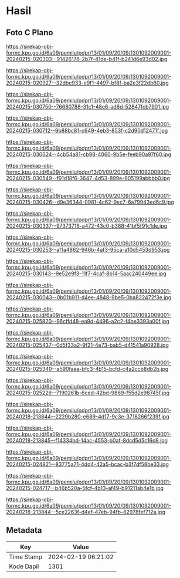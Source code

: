 # Hasil

## Foto C Plano

https://sirekap-obj-formc.kpu.go.id/6a09/pemilu/pdpr/13/01/09/20/09/1301092009001-20240215-020303--91426176-2b7f-41de-b41f-b241d6e93d02.jpg

https://sirekap-obj-formc.kpu.go.id/6a09/pemilu/pdpr/13/01/09/20/09/1301092009001-20240215-020927--32dbe933-e9f1-4497-bf8f-ba2e3f22db60.jpg

https://sirekap-obj-formc.kpu.go.id/6a09/pemilu/pdpr/13/01/09/20/09/1301092009001-20240215-030750--76680788-31c1-48e6-ad6d-52847fcb7901.jpg

https://sirekap-obj-formc.kpu.go.id/6a09/pemilu/pdpr/13/01/09/20/09/1301092009001-20240215-030712--9b88bc81-c649-4eb3-853f-c2d90d12471f.jpg

https://sirekap-obj-formc.kpu.go.id/6a09/pemilu/pdpr/13/01/09/20/09/1301092009001-20240215-030624--4cb54a81-cb98-4060-9b5e-feeb90a97f60.jpg

https://sirekap-obj-formc.kpu.go.id/6a09/pemilu/pdpr/13/01/09/20/09/1301092009001-20240215-030549--f91d18f6-3647-4d53-899e-905199abbbb0.jpg

https://sirekap-obj-formc.kpu.go.id/6a09/pemilu/pdpr/13/01/09/20/09/1301092009001-20240215-030426--d9e36344-0981-4c62-9ec7-6a79943ed6c9.jpg

https://sirekap-obj-formc.kpu.go.id/6a09/pemilu/pdpr/13/01/09/20/09/1301092009001-20240215-030337--97373716-a472-43c0-b388-41bf5f91c1de.jpg

https://sirekap-obj-formc.kpu.go.id/6a09/pemilu/pdpr/13/01/09/20/09/1301092009001-20240215-030253--af1a4862-946b-4af3-95ca-a10d5453d953.jpg

https://sirekap-obj-formc.kpu.go.id/6a09/pemilu/pdpr/13/01/09/20/09/1301092009001-20240215-030143--9e52e9f3-11f7-4caf-8b14-5aac240449ee.jpg

https://sirekap-obj-formc.kpu.go.id/6a09/pemilu/pdpr/13/01/09/20/09/1301092009001-20240215-030043--0b01b911-d4ee-4848-9be5-0ba822472f3e.jpg

https://sirekap-obj-formc.kpu.go.id/6a09/pemilu/pdpr/13/01/09/20/09/1301092009001-20240215-025820--96cffd48-ea9d-4496-a2c2-f4be3393a00f.jpg

https://sirekap-obj-formc.kpu.go.id/6a09/pemilu/pdpr/13/01/09/20/09/1301092009001-20240215-025437--0d5f33a2-9f21-4e73-bab5-d41541a90928.jpg

https://sirekap-obj-formc.kpu.go.id/6a09/pemilu/pdpr/13/01/09/20/09/1301092009001-20240215-025340--a590faea-bfc3-4b15-bcfd-c4a2ccb8db2b.jpg

https://sirekap-obj-formc.kpu.go.id/6a09/pemilu/pdpr/13/01/09/20/09/1301092009001-20240215-025226--7190261b-6ced-42bd-9869-f55d2e98745f.jpg

https://sirekap-obj-formc.kpu.go.id/6a09/pemilu/pdpr/13/01/09/20/09/1301092009001-20240218-213844--2229b280-e689-4d17-9c3e-3718266f239f.jpg

https://sirekap-obj-formc.kpu.go.id/6a09/pemilu/pdpr/13/01/09/20/09/1301092009001-20240218-213845--f14334bd-14ac-4553-b0af-8dcd5d5c16d8.jpg

https://sirekap-obj-formc.kpu.go.id/6a09/pemilu/pdpr/13/01/09/20/09/1301092009001-20240215-024821--83775a71-4dd4-42a5-bcac-b3f7df58be33.jpg

https://sirekap-obj-formc.kpu.go.id/6a09/pemilu/pdpr/13/01/09/20/09/1301092009001-20240215-024717--b46b520a-5fcf-4b13-af49-b91211ab4e1b.jpg

https://sirekap-obj-formc.kpu.go.id/6a09/pemilu/pdpr/13/01/09/20/09/1301092009001-20240218-213844--5ce2263f-d4ef-47eb-94fb-82978fef712a.jpg


## Metadata

| Key        | Value               |
| ---------- | ------------------- |
| Time Stamp | 2024-02-19 06:21:02 |
| Kode Dapil | 1301                |




